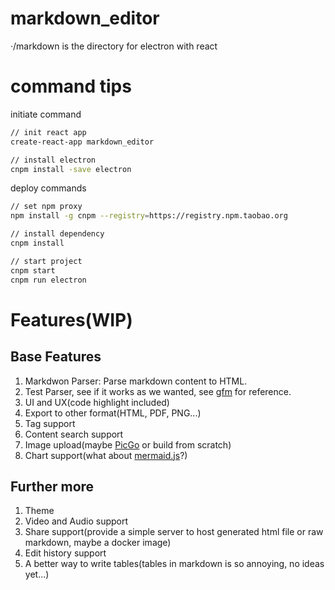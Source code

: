 # markdown_editor
·/markdown is the directory for electron with react

# command tips
initiate command  
```bash
// init react app
create-react-app markdown_editor

// install electron
cnpm install -save electron
```  

deploy commands  
```bash
// set npm proxy
npm install -g cnpm --registry=https://registry.npm.taobao.org

// install dependency
cnpm install

// start project
cnpm start
cnpm run electron
```  

# Features(WIP)
## Base Features
1. Markdwon Parser: Parse markdown content to HTML.
2. Test Parser, see if it works as we wanted, see [gfm](https://github.github.com/gfm/) for reference.
3. UI and UX(code highlight included)
4. Export to other format(HTML, PDF, PNG...)
4. Tag support
5. Content search support
6. Image upload(maybe [PicGo](https://github.com/Molunerfinn/PicGo) or build from scratch)
7. Chart support(what about [mermaid.js](https://mermaid-js.github.io/mermaid)?)

## Further more
1. Theme
2. Video and Audio support
3. Share support(provide a simple server to host generated html file or raw markdown, maybe a docker image)
4. Edit history support
5. A better way to write tables(tables in markdown is so annoying, no ideas yet...)
